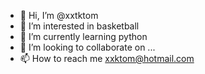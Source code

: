 - 👋 Hi, I’m @xxtktom
- 👀 I’m interested in basketball
- 🌱 I’m currently learning python
- 💞️ I’m looking to collaborate on ...
- 📫 How to reach me xxktom@hotmail.com

<!---
xxtktom/xxtktom is a ✨ special ✨ repository because its `README.md` (this file) appears on your GitHub profile.
You can click the Preview link to take a look at your changes.
--->

